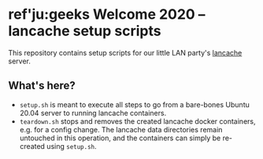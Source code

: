 # ref'ju:geeks Welcome 2020 – lancache setup scripts

This repository contains setup scripts for our little LAN party's [lancache](https://lancache.net) server.

## What's here?

* `setup.sh` is meant to execute all steps to go from a bare-bones Ubuntu 20.04 server to running lancache containers.
* `teardown.sh` stops and removes the created lancache docker containers, e.g. for a config change. The lancache data
  directories remain untouched in this operation, and the containers can simply be re-created using `setup.sh`.
